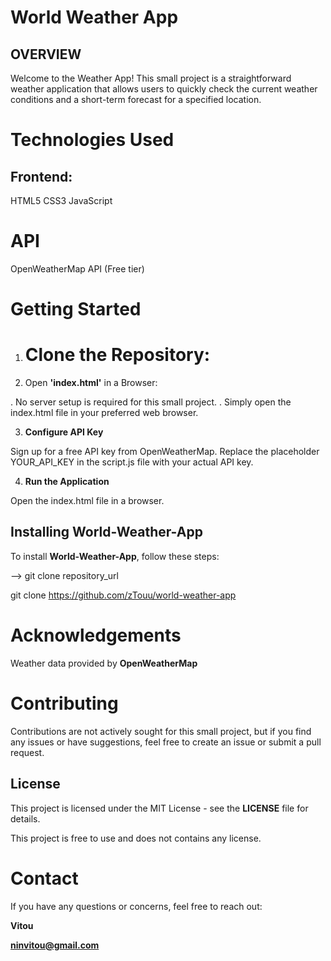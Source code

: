 #  World Weather App

## OVERVIEW

Welcome to the Weather App! This small project is a straightforward weather application that allows users to quickly check the current weather conditions and a short-term forecast for a specified location.


# Technologies Used

## Frontend:

HTML5
CSS3
JavaScript

# API

OpenWeatherMap API (Free tier)

# Getting Started

1. # Clone the Repository:


2.  Open **'index.html'** in a Browser:

. No server setup is required for this small project.
. Simply open the index.html file in your preferred web browser.

3. **Configure API Key**

Sign up for a free API key from OpenWeatherMap.
Replace the placeholder YOUR_API_KEY in the script.js file with your actual API key.

4. **Run the Application**

Open the index.html file in a browser.


## Installing World-Weather-App

To install **World-Weather-App**, follow these steps:

--> git clone repository_url

git clone https://github.com/zTouu/world-weather-app


# Acknowledgements

Weather data provided by **OpenWeatherMap**

# Contributing

Contributions are not actively sought for this small project, but if you find any issues or have suggestions, feel free to create an issue or submit a pull request.

## License

This project is licensed under the MIT License - see the **LICENSE** file for details.

This project is free to use and does not contains any license.

# Contact

If you have any questions or concerns, feel free to reach out:

**Vitou**

**ninvitou@gmail.com**
